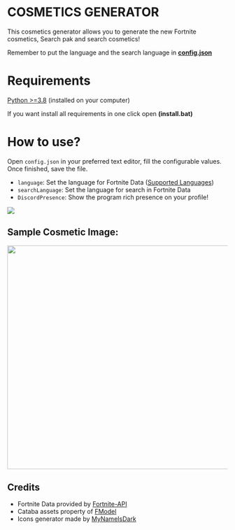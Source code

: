 # **COSMETICS GENERATOR**

This cosmetics generator allows you to generate the new Fortnite cosmetics, Search pak and search cosmetics!

Remember to put the language and the search language in [**config.json**](https://github.com/djlorenzouasset/Cosmetics-Generator/blob/main/config.json)

# Requirements

[Python >=3.8](https://www.python.org/downloads/) (installed on your computer)

If you want install all requirements in one click open **(install.bat)**


# How to use?

Open `config.json` in your preferred text editor, fill the configurable values. Once finished, save the file.

- `language`: Set the language for Fortnite Data ([Supported Languages](https://fortnite-api.com/documentation))
- `searchLanguage`: Set the language for search in Fortnite Data
- `DiscordPresence`: Show the program rich presence on your profile!

<p align="left">
    <img src="https://cdn.discordapp.com/attachments/933398342816383076/968905801622257724/unknown.png"  draggable="false">
</p>

## **Sample Cosmetic Image:**

<p align="left">
    <img src="https://cdn.discordapp.com/attachments/797918649163317310/913138149071388672/CID_A_266_Athena_Commando_F_Grandeur_9CO1M.png" width="512" draggable="false">
</p>


## Credits

- Fortnite Data provided by [Fortnite-API](https://fortnite-api.com/)
- Cataba assets property of [FModel](https://github.com/iAmAsval/FModel)
- Icons generator made by [MyNameIsDark](https://github.com/MyNameIsDark01)

